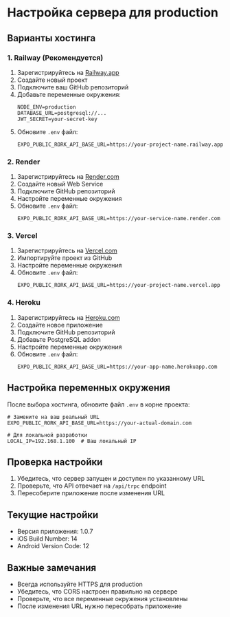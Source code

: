 # Настройка сервера для production

## Варианты хостинга

### 1. Railway (Рекомендуется)
1. Зарегистрируйтесь на [Railway.app](https://railway.app)
2. Создайте новый проект
3. Подключите ваш GitHub репозиторий
4. Добавьте переменные окружения:
   ```
   NODE_ENV=production
   DATABASE_URL=postgresql://...
   JWT_SECRET=your-secret-key
   ```
5. Обновите `.env` файл:
   ```
   EXPO_PUBLIC_RORK_API_BASE_URL=https://your-project-name.railway.app
   ```

### 2. Render
1. Зарегистрируйтесь на [Render.com](https://render.com)
2. Создайте новый Web Service
3. Подключите GitHub репозиторий
4. Настройте переменные окружения
5. Обновите `.env` файл:
   ```
   EXPO_PUBLIC_RORK_API_BASE_URL=https://your-service-name.render.com
   ```

### 3. Vercel
1. Зарегистрируйтесь на [Vercel.com](https://vercel.com)
2. Импортируйте проект из GitHub
3. Настройте переменные окружения
4. Обновите `.env` файл:
   ```
   EXPO_PUBLIC_RORK_API_BASE_URL=https://your-project-name.vercel.app
   ```

### 4. Heroku
1. Зарегистрируйтесь на [Heroku.com](https://heroku.com)
2. Создайте новое приложение
3. Подключите GitHub репозиторий
4. Добавьте PostgreSQL addon
5. Настройте переменные окружения
6. Обновите `.env` файл:
   ```
   EXPO_PUBLIC_RORK_API_BASE_URL=https://your-app-name.herokuapp.com
   ```

## Настройка переменных окружения

После выбора хостинга, обновите файл `.env` в корне проекта:

```env
# Замените на ваш реальный URL
EXPO_PUBLIC_RORK_API_BASE_URL=https://your-actual-domain.com

# Для локальной разработки
LOCAL_IP=192.168.1.100  # Ваш локальный IP
```

## Проверка настройки

1. Убедитесь, что сервер запущен и доступен по указанному URL
2. Проверьте, что API отвечает на `/api/trpc` endpoint
3. Пересоберите приложение после изменения URL

## Текущие настройки

- Версия приложения: 1.0.7
- iOS Build Number: 14
- Android Version Code: 12

## Важные замечания

- Всегда используйте HTTPS для production
- Убедитесь, что CORS настроен правильно на сервере
- Проверьте, что все переменные окружения установлены
- После изменения URL нужно пересобрать приложение